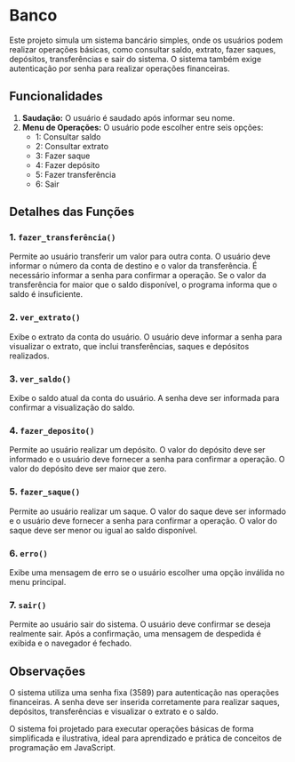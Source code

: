   <h1>Banco</h1>

  <p>
        Este projeto simula um sistema bancário simples, onde os usuários podem realizar operações básicas, como consultar saldo, extrato, fazer saques, depósitos, transferências e sair do sistema. O sistema também exige autenticação por senha para realizar operações financeiras.
    </p>

  <h2>Funcionalidades</h2>
    <ol>
        <li><strong>Saudação:</strong> O usuário é saudado após informar seu nome.</li>
        <li><strong>Menu de Operações:</strong> O usuário pode escolher entre seis opções:
            <ul>
                <li>1: Consultar saldo</li>
                <li>2: Consultar extrato</li>
                <li>3: Fazer saque</li>
                <li>4: Fazer depósito</li>
                <li>5: Fazer transferência</li>
                <li>6: Sair</li>
            </ul>
        </li>
    </ol>

  <h2>Detalhes das Funções</h2>

  <h3>1. <code>fazer_transferência()</code></h3>
    <p>
        Permite ao usuário transferir um valor para outra conta. O usuário deve informar o número da conta de destino e o valor da transferência. É necessário informar a senha para confirmar a operação. Se o valor da transferência for maior que o saldo disponível, o programa informa que o saldo é insuficiente.
    </p>

   <h3>2. <code>ver_extrato()</code></h3>
    <p>
        Exibe o extrato da conta do usuário. O usuário deve informar a senha para visualizar o extrato, que inclui transferências, saques e depósitos realizados.
    </p>

   <h3>3. <code>ver_saldo()</code></h3>
    <p>
        Exibe o saldo atual da conta do usuário. A senha deve ser informada para confirmar a visualização do saldo.
    </p>

  <h3>4. <code>fazer_deposito()</code></h3>
    <p>
        Permite ao usuário realizar um depósito. O valor do depósito deve ser informado e o usuário deve fornecer a senha para confirmar a operação. O valor do depósito deve ser maior que zero.
    </p>
    <h3>5. <code>fazer_saque()</code></h3>
    <p>
        Permite ao usuário realizar um saque. O valor do saque deve ser informado e o usuário deve fornecer a senha para confirmar a operação. O valor do saque deve ser menor ou igual ao saldo disponível.
    </p>
    <h3>6. <code>erro()</code></h3>
    <p>
        Exibe uma mensagem de erro se o usuário escolher uma opção inválida no menu principal.
    </p>
    <h3>7. <code>sair()</code></h3>
    <p>
        Permite ao usuário sair do sistema. O usuário deve confirmar se deseja realmente sair. Após a confirmação, uma mensagem de despedida é exibida e o navegador é fechado.
    </p>

  <h2>Observações</h2>
    <p>
        O sistema utiliza uma senha fixa (3589) para autenticação nas operações financeiras. A senha deve ser inserida corretamente para realizar saques, depósitos, transferências e visualizar o extrato e o saldo.
    </p>

  <p>
        O sistema foi projetado para executar operações básicas de forma simplificada e ilustrativa, ideal para aprendizado e prática de conceitos de programação em JavaScript.
    </p>
